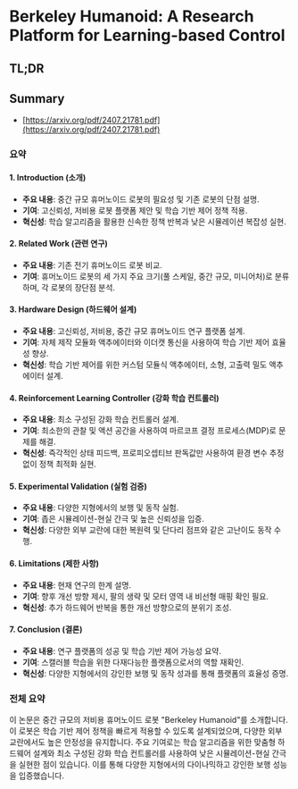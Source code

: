 # Berkeley Humanoid: A Research Platform for Learning-based Control
## TL;DR
## Summary
- [https://arxiv.org/pdf/2407.21781.pdf](https://arxiv.org/pdf/2407.21781.pdf)

### 요약

#### 1. Introduction (소개)
- **주요 내용**: 중간 규모 휴머노이드 로봇의 필요성 및 기존 로봇의 단점 설명.
- **기여**: 고신뢰성, 저비용 로봇 플랫폼 제안 및 학습 기반 제어 정책 적용.
- **혁신성**: 학습 알고리즘을 활용한 신속한 정책 반복과 낮은 시뮬레이션 복잡성 실현.

#### 2. Related Work (관련 연구)
- **주요 내용**: 기존 전기 휴머노이드 로봇 비교.
- **기여**: 휴머노이드 로봇의 세 가지 주요 크기(풀 스케일, 중간 규모, 미니어처)로 분류하며, 각 로봇의 장단점 분석.

#### 3. Hardware Design (하드웨어 설계)
- **주요 내용**: 고신뢰성, 저비용, 중간 규모 휴머노이드 연구 플랫폼 설계.
- **기여**: 자체 제작 모듈화 액추에이터와 이더캣 통신을 사용하여 학습 기반 제어 효율성 향상.
- **혁신성**: 학습 기반 제어를 위한 커스텀 모듈식 액추에이터, 소형, 고출력 밀도 액추에이터 설계.

#### 4. Reinforcement Learning Controller (강화 학습 컨트롤러)
- **주요 내용**: 최소 구성된 강화 학습 컨트롤러 설계.
- **기여**: 최소한의 관찰 및 액션 공간을 사용하여 마르코프 결정 프로세스(MDP)로 문제를 해결.
- **혁신성**: 즉각적인 상태 피드백, 프로피오셉티브 판독값만 사용하여 환경 변수 추정 없이 정책 최적화 실현.

#### 5. Experimental Validation (실험 검증)
- **주요 내용**: 다양한 지형에서의 보행 및 동작 실험.
- **기여**: 좁은 시뮬레이션-현실 간극 및 높은 신뢰성을 입증.
- **혁신성**: 다양한 외부 교란에 대한 복원력 및 단다리 점프와 같은 고난이도 동작 수행.

#### 6. Limitations (제한 사항)
- **주요 내용**: 현재 연구의 한계 설명.
- **기여**: 향후 개선 방향 제시, 팔의 생략 및 모터 영역 내 비선형 매핑 확인 필요.
- **혁신성**: 추가 하드웨어 반복을 통한 개선 방향으로의 분위기 조성.

#### 7. Conclusion (결론)
- **주요 내용**: 연구 플랫폼의 성공 및 학습 기반 제어 가능성 요약.
- **기여**: 스캘러블 학습을 위한 다재다능한 플랫폼으로서의 역할 재확인.
- **혁신성**: 다양한 지형에서의 강인한 보행 및 동작 성과를 통해 플랫폼의 효율성 증명.

### 전체 요약
이 논문은 중간 규모의 저비용 휴머노이드 로봇 "Berkeley Humanoid"를 소개합니다. 이 로봇은 학습 기반 제어 정책을 빠르게 적용할 수 있도록 설계되었으며, 다양한 외부 교란에서도 높은 안정성을 유지합니다. 주요 기여로는 학습 알고리즘을 위한 맞춤형 하드웨어 설계와 최소 구성된 강화 학습 컨트롤러를 사용하여 낮은 시뮬레이션-현실 간극을 실현한 점이 있습니다. 이를 통해 다양한 지형에서의 다이나믹하고 강인한 보행 성능을 입증했습니다.